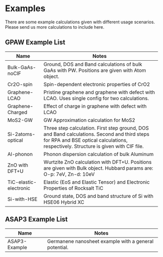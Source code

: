 # Examples

There are some example calculations given with different usage scenarios. Please send us more calculations to include here.

## GPAW Example List

| Name              | Notes  | 
| ----------------- | ------ |
| Bulk-GaAs-noCIF   | Ground, DOS and Band calculations of bulk GaAs with PW. Positions are given with Atom object.          |
| Cr2O-spin         |Spin-dependent electronic properties of CrO2 |
| Graphene-LCAO     | Pristine graphene and graphene with defect with LCAO. Uses single config for two calculations. |
| Graphene-Charged  | Effect of charge in graphene with defect with LCAO  |
| MoS2-GW           | GW Approximation calculation for MoS2 |
| Si-2atoms-optical | Three step calculation. First step ground, DOS and Band calculations. Second and third steps for RPA and BSE optical calculations, respectively. Structure is given with CIF file. |
| Al-phonon         | Phonon dispersion calculation of bulk Aluminum |
| ZnO with DFT+U    | Wurtzite ZnO calculation with DFT+U. Positions are given with Bulk object. Hubbard params are: O-p: 7eV, Zn-d: 10eV|
| TiC-elastic-electronic | Elastic (EoS and Elastic Tensor) and Electronic Properties of Rocksalt TiC |
| Si-with-HSE | Ground state, DOS and band structure of Si with HSE06 Hybrid XC | 

## ASAP3 Example List

| Name              | Notes  | 
| ----------------- | ------ |
| ASAP3-Example     | Germanene nanosheet example with a general potential.          |
